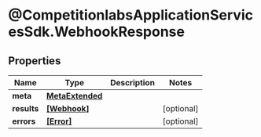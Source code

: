 # @CompetitionlabsApplicationServicesSdk.WebhookResponse

## Properties

Name | Type | Description | Notes
------------ | ------------- | ------------- | -------------
**meta** | [**MetaExtended**](MetaExtended.md) |  | 
**results** | [**[Webhook]**](Webhook.md) |  | [optional] 
**errors** | [**[Error]**](Error.md) |  | [optional] 


